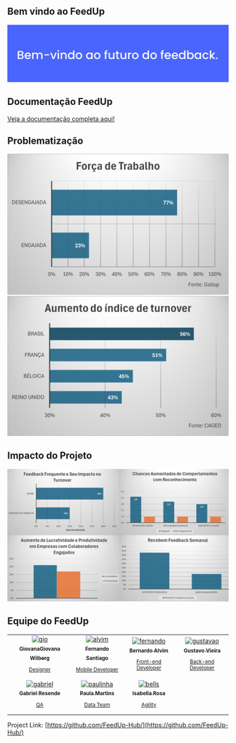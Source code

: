 ## Bem vindo ao FeedUp 
<img src="inicialReadme.png" />

## Documentação FeedUp

[Veja a documentação completa aqui!](FeedUpDados.pdf)

## Problematização
<img src="ForcaTrabalaho.png"/>
<img src="IndiceTurnover.png"/>

## Impacto do Projeto
<img src="Impacto.png"/>

<!-- Squad -->
## Equipe do FeedUp

<table>
  <tr>
    <td align="center">
      <a href="https://github.com/*/">
        <img src="https://lh3.googleusercontent.com/a-/ALV-UjWbWkxBzHdWuMEIrCABVhJaXJHIZ2ZO2Id7yGdSbkyBOJQ7r6-N=s64-p-k-rw-no" width="100px;" alt="gio"/><br>
        <sub>
          <b>GiovanaGiovana Wilberg</b>
          <p>Designer</p>
        </sub>
      </a>
    </td>
    <td align="center">
      <a href="https://github.com/fsaantiago/">
        <img src="https://avatars.githubusercontent.com/u/105754273?v=4" width="100px;" alt="alvim"/><br>
        <sub>
          <b>Fernando Santiago</b>
          <p>Mobile Developer</p>
        </sub>
      </a>
    </td>
    <td align="center">
      <a href="https://github.com/alvimdev/">
        <img src="https://avatars.githubusercontent.com/u/83983141?v=4" width="100px;" alt="fernando"/><br>
        <sub>
          <b>Bernardo Alvim</b>
          <p>Front-end Developer</p>
        </sub>
      </a>
    </td>
    <td align="center">
      <a href="https://github.com/GustavoJVvieira/">
        <img src="https://avatars.githubusercontent.com/u/164119202?v=4" width="100px;" alt="gustavao"/><br>
        <sub>
          <b>Gustavo Vieira</b>
          <p>Back-end Developer</p>
        </sub>
      </a>
    </td>
  </tr>
  <tr>
    <td align="center">
      <a href="https://github.com/gnvr29/">
        <img src="https://avatars.githubusercontent.com/u/62761033?v=4" width="100px;" alt="gabriel"/><br>
        <sub>
          <b>Gabriel Resende</b>
          <p>QA</p>
        </sub>
      </a>
    </td>
    <td align="center">
      <a href="https://github.com/Morinian">
        <img src="https://avatars.githubusercontent.com/u/83657190?v=4" width="100px;" alt="paulinha"/><br>
        <sub>
          <b>Paula Martins</b>
          <p>Data Team</p>
        </sub>
      </a>
    </td>
    <td align="center">
      <a href="https://github.com/*/">
        <img src="https://lh3.googleusercontent.com/a-/ALV-UjXalDhFLno7gB1M-UyTTzgowKRKi3t11aaprLDd-CCFTp_iFct2=s40-p" width="100px;" alt="bells"/><br>
        <sub>
          <b>Isabella Rosa</b>
          <p>Agility</p>
        </sub>
      </a>
    </td>
  </tr>
</table>

Project Link: [https://github.com/FeedUp-Hub/](https://github.com/FeedUp-Hub/)
